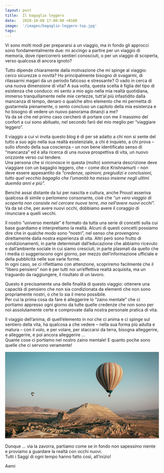 ```yaml
---
layout: post
title:  Il bagaglio leggero
date:   2020-10-08 17:00:00 +0100
image:  '/images/bagaglio-leggero-top.jpg'
tags: 
---
```


Vi sono molti modi per prepararsi a un viaggio, ma in fondo gli approcci sono fondamentalmente due: mi accingo a partire per un viaggio di memoria, dove ripercorrerò sentieri conosciuti, o per un viaggio di scoperta, verso qualcosa di ancora ignoto? 

Tutto dipende chiaramente dalla motivazione che mi spinge al viaggio: cerco sicurezze o novità? Ho principalmente bisogno di svagarmi, di rilassarmi magari da un periodo faticoso e stressante? O vado in cerca di una nuova dimensione di vita? 
A sua volta, questa scelta è figlia del tipo di esistenza che conduco: mi sento a mio agio nella mia realtà quotidiana, immerso tranquillamente nelle mie certezze, tutt’al più infastidito dalla mancanza di tempo, denaro o qualche altro elemento che mi permetta di gustarmela pienamente, o sento concluso un capitolo della mia esistenza e ho bisogno di vedere un nuovo panorama dinanzi a me?<br />
Va da sé che nel primo caso cercherò di portare con me il massimo del confort a cui sono abituato, nel secondo farò del mio meglio per “viaggiare leggero”.

Il viaggio a cui vi invita questo blog è di per sé adatto a chi non si sente del tutto a suo agio nella sua realtà esistenziale, a chi è inquieto, a chi prova – sullo sfondo della sua coscienza – un non bene identificato senso di “mancanza” ed è alla ricerca di una nuova prospettiva di vita, un nuovo orizzonte verso cui tendere.<br />
Una persona che si riconosce in questa (molto) sommaria descrizione deve viaggiare con un bagaglio leggero, che – come dice Krishnamurti – non deve essere appesantito da *“credenze, opinioni, pregiudizi e conclusioni, tutto quel vecchio bagaglio che l’umanità ha messo insieme negli ultimi duemila anni e più”.*

Benché assai distante da lui per nascita e cultura, anche Proust asseriva qualcosa di simile o perlomeno consonante, cioè che *“un vero viaggio di scoperta non consiste nel cercare nuove terre, ma nell’avere nuovi occhi”.* Va da sé che, per avere nuovi occhi, dobbiamo avere il coraggio di rinunciare a quelli vecchi.

Il nostro “universo mentale” è formato da tutta una serie di concetti sulla cui base guardiamo e interpretiamo la realtà. Alcuni di questi concetti possiamo dire che in qualche modo sono “nostri”, nel senso che provengono direttamente dalla nostra esperienza di vita. Altri però sono frutto di condizionamenti, in parte determinati dall’educazione che abbiamo ricevuto e dall’ambiente sociale in cui siamo cresciuti, in parte plasmati da quello che i media ci suggeriscono ogni giorno, per mezzo dell’informazione ufficiale e della pubblicità nelle sue varie forme.<br />
In ogni caso, se ci riflettiamo con attenzione, scopriremo facilmente che il “libero pensiero” non è per tutti noi un’effettiva realtà acquisita, ma un traguardo da raggiungere, il risultato di un lavoro.

Questo è precisamente una delle finalità di questo viaggio: ottenere una capacità di pensiero che non sia condizionata da elementi che non sono propriamente nostri, o che lo sia il meno possibile.<br />
Per cui la prima cosa da fare è alleggerire lo “zaino mentale” che ci portiamo appresso ogni giorno da tutte quelle credenze che non sono per noi assolutamente certe e comprovate dalla nostra personale pratica di vita.

Il viaggio dell’anima, di quell’elemento in noi che ci anima e ci spinge sul sentiero della vita, ha qualcosa a che vedere – nella sua forma più adulta e matura – con il volo, e per volare, per staccarsi da terra, bisogna alleggerire, e alleggerire, e poi ancora alleggerire … <br />
Quante cose ci portiamo nel nostro zaino mentale! E quanto poche sono quelle che ci servono veramente!

![](/images/bagaglio-leggero-center.jpg)

Dunque … via la zavorra, partiamo come se in fondo non sapessimo niente e proviamo a guardare la realtà con occhi nuovi. <br />
Tutti i Saggi di ogni tempo hanno fatto così, all’inizio!

Aemi